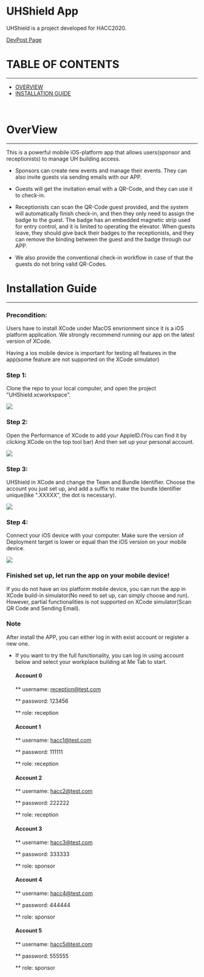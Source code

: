 # UHShield App

UHShield is a project developed for HACC2020.

[DevPost Page](https://devpost.com/software/uhshield)


# TABLE OF CONTENTS
***
* [OVERVIEW](#overview)
* [INSTALLATION GUIDE](#installation-guide)

<br/>

# OverView
***
This is a powerful mobile iOS-platform app that allows users(sponsor and receptionists) to manage UH building access. 

* Sponsors can create new events and manage their events. They can also invite guests via sending emails with our APP.

* Guests will get the invitation email with a QR-Code, and they can use it to check-in.

* Receptionists can scan the QR-Code guest provided, and the system will automatically finish check-in, and then they only need to assign the badge to the guest. The badge has an embedded magnetic strip used for entry control, and it is limited to operating the elevator. When guests leave, they should give back their badges to the receptionists, and they can remove the binding between the guest and the badge through our APP.

* We also provide the conventional check-in workflow in case of that the guests do not bring valid QR-Codes.

# Installation Guide
***
### Precondition: 
Users have to install XCode under MacOS envrionment since it is a iOS platform application. We strongly recommend running our app on the latest version of XCode. 

Having a ios mobile device is important for testing all features in the app(some feature are not supported on the XCode simulator)
### Step 1:
Clone the repo to your local computer, and open the project "UHShield.xcworkspace".
<p><img class="ui large image" src="../main/images/Step1.png"/ ></p>

### Step 2:
Open the Performance of XCode to add your AppleID.(You can find it by clicking XCode on the top tool bar)
And then set up your personal account.
<p><img class="ui large image" src="../main/images/Step2.png"/ ></p>

### Step 3:
UHShield in XCode and change the Team and Bundle Identifier. Choose the account you just set up, and add a suffix to make the bundle Identifier unique(like ".XXXXX", the dot is necessary).
<p><img class="ui large image" src="../main/images/Step3.png"/ ></p>

### Step 4: 
Connect your iOS device with your computer. Make sure the version of Deployment target is lower or equal than the iOS version on your mobile device.
<p><img class="ui large image" src="../main/images/Step4.png"/ ></p>

### Finished set up, let run the app on your mobile device!
If you do not have an ios platform mobile device, you can run the app in XCode build-in simulator(No need to set up, can simply choose and run).
However, partial functionalities is not supported on XCode simulator(Scan QR Code and Sending Email).

### Note
After install the APP, you can either log in with exist account or register a new one.

* If you want to try the full functionality, you can log in using account below and select your workplace building at Me Tab to start.


  #### Account 0

  ** username: reception@test.com  
  
  ** password: 123456
  
  ** role: reception
  
  #### Account 1
  
  ** username: hacc1@test.com
  
  ** password: 111111
  
  ** role: reception
  
  
  #### Account 2
  ** username: hacc2@test.com
  
  ** password: 222222
  
  ** role: reception
  
  
  #### Account 3
  ** username: hacc3@test.com
  
  ** password: 333333
  
  ** role: sponsor
  
  
  #### Account 4
  ** username: hacc4@test.com
  
  ** password: 444444
  
  ** role: sponsor
  
  
  #### Account 5
  ** username: hacc5@test.com
  
  ** password: 555555
  
  ** role: sponsor
